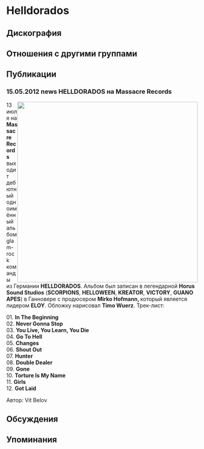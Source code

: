 # Helldorados



## Дискография


## Отношения с другими группами


## Публикации

### 15.05.2012 news HELLDORADOS на Massacre Records

<P><IMG height=475 alt="" hspace=0 src="/images/news_rus/2012.05/23938.jpg" width=475 align=right border=0>13 июля на <STRONG>Massacre Records</STRONG> выходит дебютный одноимённый альбом glam-rock команды из Германии <STRONG>HELLDORADOS</STRONG>. Альбом был записан в легендарной <STRONG>Horus Sound Studios</STRONG> (<B itxtHarvested="0" itxtNodeId="64">SCORPIONS</B>, <B itxtHarvested="0" itxtNodeId="63">HELLOWEEN</B>, <B itxtHarvested="0" itxtNodeId="62">KREATOR</B>, <B itxtHarvested="0" itxtNodeId="61">VICTORY</B>, <B itxtHarvested="0" itxtNodeId="60">GUANO APES</B>) в Ганновере с продюсером <STRONG>Mirko Hofmann, </STRONG>который является лидером <STRONG>ELOY</STRONG>. Обложку нарисовал <STRONG>Timo Wuerz</STRONG>. Трек-лист:</P>
<P>01. <B itxtHarvested="0" itxtNodeId="37">In The Beginning</B><BR itxtNodeId="36">02. <B itxtHarvested="0" itxtNodeId="35">Never Gonna Stop</B><BR itxtNodeId="34">03. <B itxtHarvested="0" itxtNodeId="33">You Live, You Learn, You Die</B><BR itxtNodeId="32">04. <B itxtHarvested="0" itxtNodeId="31">Go To Hell</B><BR itxtNodeId="30">05. <B itxtHarvested="0" itxtNodeId="29">Changes</B><BR itxtNodeId="28">06. <B itxtHarvested="0" itxtNodeId="27">Shout Out</B><BR itxtNodeId="26">07. <B itxtHarvested="0" itxtNodeId="25">Hunter</B><BR itxtNodeId="24">08. <B itxtHarvested="0" itxtNodeId="23">Double Dealer</B><BR itxtNodeId="22">09. <B itxtHarvested="0" itxtNodeId="21">Gone</B><BR itxtNodeId="20">10. <B itxtHarvested="0" itxtNodeId="19">Torture Is My Name</B><BR itxtNodeId="18">11. <B itxtHarvested="0" itxtNodeId="17">Girls</B><BR itxtNodeId="16">12. <B itxtHarvested="0" itxtNodeId="15">Got Laid</B></P>
Автор: Vit Belov


## Обсуждения


## Упоминания

